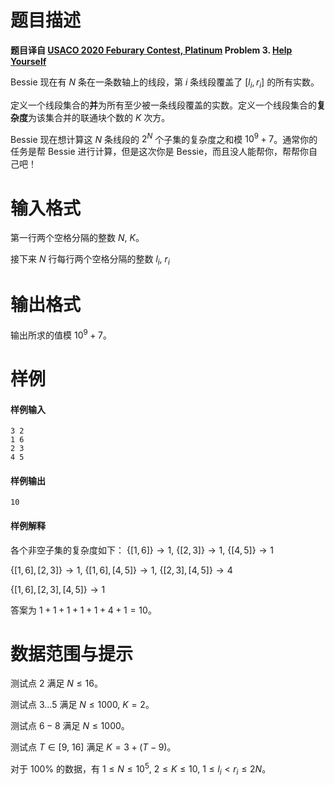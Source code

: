 
# 题目描述

**题目译自 [USACO 2020 Feburary Contest, Platinum](http://usaco.org/index.php?page=feb20results) Problem 3. [Help Yourself](http://usaco.org/index.php?page=viewproblem2&cpid=1022)**

Bessie 现在有 $N$ 条在一条数轴上的线段，第 $i$ 条线段覆盖了 $[l_i,r_i]$ 的所有实数。

定义一个线段集合的**并**为所有至少被一条线段覆盖的实数。定义一个线段集合的**复杂度**为该集合并的联通块个数的 $K$ 次方。

Bessie 现在想计算这 $N$ 条线段的 $2^N$ 个子集的复杂度之和模 $10^9+7$。通常你的任务是帮 Bessie 进行计算，但是这次你是 Bessie，而且没人能帮你，帮帮你自己吧！

# 输入格式

第一行两个空格分隔的整数 $N,~K$。

接下来 $N$ 行每行两个空格分隔的整数 $l_i,~r_i$

# 输出格式

输出所求的值模 $10^9+7$。


# 样例

#### 样例输入

```plain
3 2
1 6
2 3
4 5
```

#### 样例输出

```plain
10
```

#### 样例解释

各个非空子集的复杂度如下：
$\{[1,6]\}\rightarrow 1,~$$\{[2,3]\}\rightarrow 1,~$$\{[4,5]\}\rightarrow1$

$\{[1,6],[2,3]\}\rightarrow 1,~$$\{[1,6],[4,5]\}\rightarrow 1,~$$\{[2,3],[4,5]\}\rightarrow4$

$\{[1,6],[2,3],[4,5]\}\rightarrow 1$

答案为 $1+1+1+1+1+4+1=10$。

# 数据范围与提示

测试点 $2$ 满足 $N\le 16$。

测试点 $3\ldots 5$ 满足 $N\le 1000,~K=2$。

测试点 $6-8$ 满足 $N\le 1000$。

测试点 $T\in [9,~16]$ 满足 $K=3+(T-9)$。

对于 $100\%$ 的数据，有 $1\le N \le 10^5,~2\le K\le 10,~1\le l_i<r_i\le 2N$。



